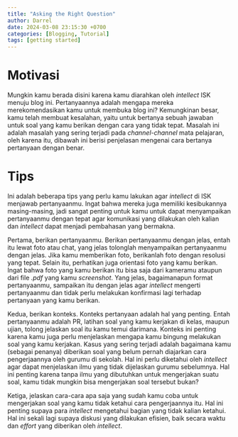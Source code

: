 ```yaml
---
title: "Asking the Right Question"
author: Darrel
date: 2024-03-08 23:15:30 +0700
categories: [Blogging, Tutorial]
tags: [getting started]
---
```


# Motivasi

Mungkin kamu berada disini karena kamu diarahkan oleh _intellect_ ISK menuju blog ini. Pertanyaannya adalah mengapa mereka merekomendasikan kamu untuk membuka blog ini? Kemungkinan besar, kamu telah membuat kesalahan, yaitu untuk bertanya sebuah jawaban untuk soal yang kamu berikan dengan cara yang tidak tepat. Masalah ini adalah masalah yang sering terjadi pada _channel-channel_ mata pelajaran, oleh karena itu, dibawah ini berisi penjelasan mengenai cara bertanya pertanyaan dengan benar.

# Tips

Ini adalah beberapa tips yang perlu kamu lakukan agar _intellect_ di ISK menjawab pertanyaanmu. Ingat bahwa mereka juga memiliki kesibukannya masing-masing, jadi sangat penting untuk kamu untuk dapat menyampaikan pertanyaanmu dengan tepat agar komunikasi yang dilakukan oleh kalian dan _intellect_ dapat menjadi pembahasan yang bermakna.

Pertama, berikan pertanyaanmu. Berikan pertanyaanmu dengan jelas, entah itu lewat foto atau chat, yang jelas tolonglah menyampaikan pertanyaanmu dengan jelas. Jika kamu memberikan foto, berikanlah foto dengan resolusi yang tepat. Selain itu, perhatikan juga orientasi foto yang kamu berikan. Ingat bahwa foto yang kamu berikan itu bisa saja dari kameramu ataupun dari file _.pdf_ yang kamu _screenshot_. Yang jelas, bagaimanapun format pertanyaanmu, sampaikan itu dengan jelas agar _intellect_ mengerti pertanyaanmu dan tidak perlu melakukan konfirmasi lagi terhadap pertanyaan yang kamu berikan.

Kedua, berikan konteks. Konteks pertanyaan adalah hal yang penting. Entah pertanyaanmu adalah PR, latihan soal yang kamu kerjakan di kelas, maupun ujian, tolong jelaskan soal itu kamu temui darimana. Konteks ini penting karena kamu juga perlu menjelaskan mengapa kamu bingung melakukan soal yang kamu kerjakan. Kasus yang sering terjadi adalah bagaimana kamu (sebagai penanya) diberikan soal yang belum pernah diajarkan cara pengerjaannya oleh gurumu di sekolah. Hal ini perlu diketahui oleh _intellect_ agar dapat menjelaskan ilmu yang tidak dijelaskan gurumu sebelumnya. Hal ini penting karena tanpa ilmu yang dibutuhkan untuk mengerjakan suatu soal, kamu tidak mungkin bisa mengerjakan soal tersebut bukan?

Ketiga, jelaskan cara-cara apa saja yang sudah kamu coba untuk mengerjakan soal yang kamu tidak ketahui cara pengerjaannya itu. Hal ini penting supaya para _intellect_ mengetahui bagian yang tidak kalian ketahui. Hal ini sekali lagi supaya diskusi yang dilakukan efisien, baik secara waktu dan _effort_ yang diberikan oleh _intellect_.
